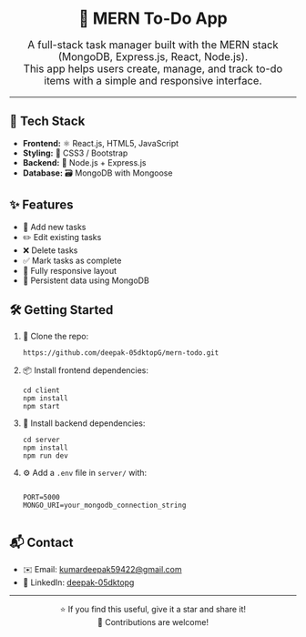 <h1 align="center">📝 MERN To-Do App</h1>

<p align="center" style="font-size: 18px;">
  A full-stack task manager built with the MERN stack (MongoDB, Express.js, React, Node.js).<br/>
  This app helps users create, manage, and track to-do items with a simple and responsive interface.
</p>



<hr/>

<h2>🚀 Tech Stack</h2>
<ul>
  <li><strong>Frontend:</strong> ⚛️ React.js, HTML5, JavaScript</li>
  <li><strong>Styling:</strong> 💅 CSS3 / Bootstrap </li>
  <li><strong>Backend:</strong> 🔧 Node.js + Express.js</li>
  <li><strong>Database:</strong> 🗃️ MongoDB with Mongoose</li>
</ul>

<h2>✨ Features</h2>
<ul>
  <li>📝 Add new tasks</li>
  <li>✏️ Edit existing tasks</li>
  <li>❌ Delete tasks</li>
  <li>✅ Mark tasks as complete</li>
  <li>📱 Fully responsive layout</li>
  <li>💾 Persistent data using MongoDB</li>
</ul>

<h2>🛠️ Getting Started</h2>

<ol>
  <li>🔁 Clone the repo:
    <pre><code>https://github.com/deepak-05dktopG/mern-todo.git</code></pre>
  </li>

  <li>📦 Install frontend dependencies:
    <pre><code>cd client
npm install
npm start</code></pre>
  </li>

  <li>🔧 Install backend dependencies:
    <pre><code>cd server
npm install
npm run dev</code></pre>
  </li>

  <li>⚙️ Add a <code>.env</code> file in <code>server/</code> with:
    <pre><code>
PORT=5000
MONGO_URI=your_mongodb_connection_string
    </code></pre>
  </li>
</ol>

<h2>📬 Contact</h2>
<ul>
  <li>✉️ Email: <a href="mailto:kumardeepak59422@gmail.com">kumardeepak59422@gmail.com</a></li>
  <li>🔗 LinkedIn: <a href="https://www.linkedin.com/in/deepak-05dktopg/" target="_blank">deepak-05dktopg</a></li>
</ul>

<hr/>

<p align="center">
  ⭐ If you find this useful, give it a star and share it!<br/>
  🤝 Contributions are welcome!
</p>
